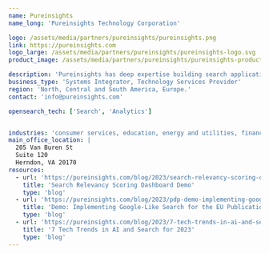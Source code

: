```yaml
---
name: Pureinsights
name_long: 'Pureinsights Technology Corporation'

logo: /assets/media/partners/pureinsights/pureinsights.png
link: https://pureinsights.com
logo_large: /assets/media/partners/pureinsights/pureinsights-logo.svg
product_image: /assets/media/partners/pureinsights/pureinsights-product.jpg

description: 'Pureinsights has deep expertise building search applications with conventional search engines. The company helps customers go "Beyond Search", using Knowledge Graphs, Machine Learning, and Natural Language Processing to build enterprise search applications that better understand user intent and deliver answers users want. &quot;Just make it work like Google.&quot;'
business_type: 'Systems Integrator, Technology Services Provider'
region: 'North, Central and South America, Europe.'
contact: 'info@pureinsights.com'

opensearch_tech: ['Search', 'Analytics']


industries: 'consumer services, education, energy and utilities, financial services, healthcare, media and entertainment, software and technology.'
main_office_location: |
  205 Van Buren St
  Suite 120
  Herndon, VA 20170
resources:
  - url: 'https://pureinsights.com/blog/2023/search-relevancy-scoring-dashboard-demo/'
    title: 'Search Relevancy Scoring Dashboard Demo'
    type: 'blog'
  - url: 'https://pureinsights.com/blog/2023/pdp-demo-implementing-google-like-search-for-the-eu-publications-office-2/'
    title: 'Demo: Implementing Google-Like Search for the EU Publications Office'
    type: 'blog'
  - url: 'https://pureinsights.com/blog/2023/7-tech-trends-in-ai-and-search-for-2023/'
    title: '7 Tech Trends in AI and Search for 2023'
    type: 'blog'
---
```

